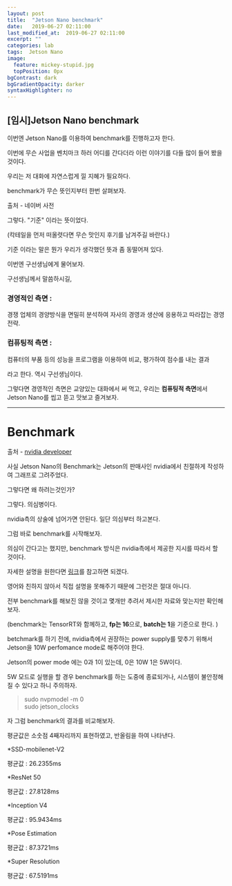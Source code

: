 ```yaml
---
layout: post
title:  "Jetson Nano benchmark"
date:   2019-06-27 02:11:00
last_modified_at:  2019-06-27 02:11:00
excerpt: ""
categories: lab
tags:  Jetson Nano
image:
  feature: mickey-stupid.jpg
  topPosition: 0px
bgContrast: dark
bgGradientOpacity: darker
syntaxHighlighter: no
---
```


[임시]Jetson Nano benchmark
--

이번엔 Jetson Nano를 이용하여 benchmark를 진행하고자 한다.

이번에 무슨 사업을 벤치마크 하러 어디를 간다더라 이런 이야기를 다들 많이 들어 봤을 것이다.

우리는 저 대화에 자연스럽게 낄 지혜가 필요하다.

benchmark가 무슨 뜻인지부터 한번 살펴보자.

<div class="img img--fullContainer img--8xLeading" style="background-image: url({{ site.baseurl_posts_img }}meaning_of_benchmark01.png);"></div>

출처 - 네이버 사전

그렇다. "기준" 이라는 뜻이었다.  

(칵테일을 먼저 떠올렷다면 무슨 맛인지 후기를 남겨주길 바란다.)

기준 이라는 말은 뭔가 우리가 생각했던 뜻과 좀 동떨어져 있다.

이번엔 구선생님에게 물어보자.

구선생님께서 말씀하시길,

### 경영적인 측면 :
경쟁 업체의 경양방식을 면밀히 분석하여 자사의 경영과 생산에 응용하고 따라잡는 경영 전략.

### 컴퓨팅적 측면 :
컴퓨터의 부품 등의 성능을 프로그램을 이용하여 비교, 평가하여 점수를 내는 결과

라고 한다. 역시 구선생님이다.

그렇다면 경영적인 측면은 교양있는 대화에서 써 먹고, 우리는 **컴퓨팅적 측면**에서 Jetson Nano를 씹고 뜯고 맛보고 즐겨보자.






***

# Benchmark

<div class="img img--fullContainer img--10xLeading" style="background-image: url({{ site.baseurl_posts_img }}jetson_nano-deep_learning_inference_perf-chart.png);"></div>

출처 - [nvidia developer](https://developer.nvidia.com/embedded/jetson-nano-dl-inference-benchmarks)  


사실 Jetson Nano의 Benchmark는 Jetson의 판매사인 nvidia에서 친절하게 작성하여 그래프로 그려주었다.

그렇다면 왜 하려는것인가?

그렇다. 의심병이다.

nvidia측의 상술에 넘어가면 안된다. 일단 의심부터 하고본다.

그럼 바로 benchmark를 시작해보자.

의심이 간다고는 했지만, benchmark 방식은 nvidia측에서 제공한 지시를 따라서 할 것이다.

자세한 설명을 원한다면 [링크](https://developer.nvidia.com/embedded/jetson-nano-dl-inference-benchmarks)를 참고하면 되겠다.

영어와 친하지 않아서 직접 설명을 못해주기 때문에 그런것은 절대 아니다.

전부 benchmark를 해보진 않을 것이고 몇개만 추려서 제시한 자료와 맞는지만 확인해보자.

(benchmark는 TensorRT와 함께하고, **fp는 16**으로, **batch는 1**을 기준으로 한다.
)

betchmark를 하기 전에, nvidia측에서 권장하는 power supply를 맞추기 위해서
Jetson을 10W perfomance mode로 해주어야 한다.

Jetson의 power mode 에는 0과 1이 있는데, 0은 10W 1은 5W이다.

5W 모드로 실행을 할 경우 benchmark를 하는 도중에 종료되거나, 시스템이 불안정해 질 수 있다고 하니 주의하자.

<blockquote class="u--startsWithDoubleQuote">sudo nvpmodel -m 0<br>
sudo jetson_clocks</blockquote>

자 그럼 benchmark의 결과를 비교해보자.

평균값은 소숫점 4째자리까지 표현하였고, 반올림을 하여 나타낸다.

*SSD-mobilenet-V2
<div class="img img--fullContainer img--8xLeading" style="background-image: url({{ site.baseurl_posts_img }}SSD-Mobilenet-V2.png);"></div>
평균값 : 26.2355ms  
   
*ResNet 50
<div class="img img--fullContainer img--8xLeading" style="background-image: url({{ site.baseurl_posts_img }}SSD-Mobilenet-V2.png);"></div>
평균값 : 27.8128ms

*Inception V4
<div class="img img--fullContainer img--8xLeading" style="background-image: url({{ site.baseurl_posts_img }}Inception V4.png);"></div>
평균값 : 95.9434ms

*Pose Estimation
<div class="img img--fullContainer img--8xLeading" style="background-image: url({{ site.baseurl_posts_img }}Pose Estimation.png);"></div>
평균값 : 87.3721ms

*Super Resolution
<div class="img img--fullContainer img--8xLeading" style="background-image: url({{ site.baseurl_posts_img }}Super Resolution.png);"></div>
평균값 : 67.5191ms
